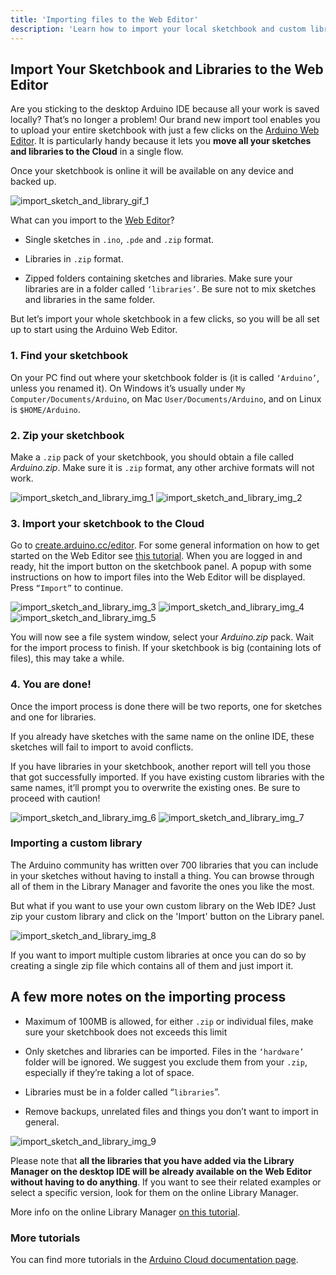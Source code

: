 ```yaml
---
title: 'Importing files to the Web Editor'
description: 'Learn how to import your local sketchbook and custom libraries to the Web Editor.'
---
```


## Import Your Sketchbook and Libraries to the Web Editor

Are you sticking to the desktop Arduino IDE because all your work is saved locally? That’s no longer a problem! Our brand new import tool enables you to upload your entire sketchbook with just a few clicks on the [Arduino Web Editor](https://create.arduino.cc/editor). It is particularly handy because it lets you **move all your sketches and libraries to the Cloud** in a single flow.

Once your sketchbook is online it will be available on any device and backed up.

![import_sketch_and_library_gif_1](assets/import_sketch_and_library_gif_1.gif)

What can you import to the [Web Editor](https://create.arduino.cc/editor)?

* Single sketches in `.ino`, `.pde` and `.zip` format.
  
* Libraries in `.zip` format.
  
* Zipped folders containing sketches and libraries. Make sure your libraries are in a folder called `‘libraries’`. Be sure not to mix sketches and libraries in the same folder.

But let’s import your whole sketchbook in a few clicks, so you will be all set up to start using the Arduino Web Editor.


### 1. Find your sketchbook

On your PC find out where your sketchbook folder is (it is called `‘Arduino’`, unless you renamed it). On Windows it’s usually under `My Computer/Documents/Arduino`, on Mac `User/Documents/Arduino`, and on Linux is `$HOME/Arduino`.


### 2. Zip your sketchbook

Make a `.zip` pack of your sketchbook, you should obtain a file called *Arduino.zip*. Make sure it is `.zip` format, any other archive formats will not work.

![import_sketch_and_library_img_1](assets/import_sketch_and_library_img_1.jpg)
![import_sketch_and_library_img_2](assets/import_sketch_and_library_img_2.jpg)

### 3. Import your sketchbook to the Cloud

Go to [create.arduino.cc/editor](https://create.arduino.cc/editor). For some general information on how to get started on the Web Editor see [this tutorial](https://create.arduino.cc/projecthub/Arduino_Genuino/getting-started-with-arduino-web-editor-4b3e4a?ref=platform&ref_id=424_trending___&offset=0). When you are logged in and ready, hit the import button on the sketchbook panel. A popup with some instructions on how to import files into the Web Editor will be displayed. Press `“Import”` to continue.

![import_sketch_and_library_img_3](assets/import_sketch_and_library_img_3.jpg)
![import_sketch_and_library_img_4](assets/import_sketch_and_library_img_4.png)
![import_sketch_and_library_img_5](assets/import_sketch_and_library_img_5.png)

You will now see a file system window, select your *Arduino.zip* pack. Wait for the import process to finish. If your sketchbook is big (containing lots of files), this may take a while.


### 4. You are done!

Once the import process is done there will be two reports, one for sketches and one for libraries.

If you already have sketches with the same name on the online IDE, these sketches will fail to import to avoid conflicts.

If you have libraries in your sketchbook, another report will tell you those that got successfully imported. If you have existing custom libraries with the same names, it’ll prompt you to overwrite the existing ones. Be sure to proceed with caution!

![import_sketch_and_library_img_6](assets/import_sketch_and_library_img_6.png)
![import_sketch_and_library_img_7](assets/import_sketch_and_library_img_7.png)

### Importing a custom library

The Arduino community has written over 700 libraries that you can include in your sketches without having to install a thing. You can browse through all of them in the Library Manager and favorite the ones you like the most.

But what if you want to use your own custom library on the Web IDE? Just zip your custom library and click on the 'Import' button on the Library panel.

![import_sketch_and_library_img_8](assets/import_sketch_and_library_img_8.jpg)

If you want to import multiple custom libraries at once you can do so by creating a single zip file which contains all of them and just import it.

## A few more notes on the importing process

* Maximum of 100MB is allowed, for either `.zip` or individual files, make sure your sketchbook does not exceeds this limit

* Only sketches and libraries can be imported. Files in the `‘hardware’` folder will be ignored. We suggest you exclude them from your `.zip`, especially if they’re taking a lot of space.

* Libraries must be in a folder called “`libraries`”.

* Remove backups, unrelated files and things you don’t want to import in general.

![import_sketch_and_library_img_9](assets/import_sketch_and_library_img_9.jpg)

Please note that **all the libraries that you have added via the Library Manager on the desktop IDE will be already available on the Web Editor without having to do anything**. If you want to see their related examples or select a specific version, look for them on the online Library Manager.

More info on the online Library Manager [on this tutorial](https://create.arduino.cc/projecthub/Arduino_Genuino/getting-started-with-arduino-web-editor-4b3e4a?ref=platform&ref_id=424_trending___&offset=0#toc-libraries-and-the-arduino-web-editor).

### More tutorials

You can find more tutorials in the [Arduino Cloud documentation page](/arduino-cloud).